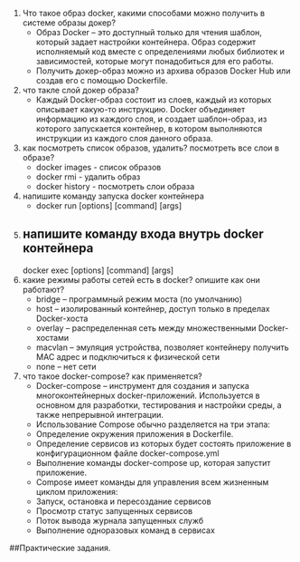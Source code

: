 1. Что такое образ docker, какими способами можно получить в системе образы докер?	
	- Образ Docker – это доступный только для чтения шаблон, который задает настройки контейнера. Образ содержит исполняемый код вместе с определениями любых библиотек и зависимостей, которые могут понадобиться для его работы. 
	- Получить докер-образ можно из архива образов Docker Hub или создав его с помощью Dockerfile.
2. что такле слой докер образа?
	- Каждый Docker-образ состоит из слоев, каждый из которых описывает какую-то инструкцию. Docker объединяет информацию из каждого слоя, и создает шаблон-образ, из которого запускается контейнер, в котором выполняются инструкции из каждого слоя данного образа.
3. как посмотреть список образов, удалить? посмотреть все слои в образе?
	- docker images - список образов
	- docker rmi <ImageName> - удалить образ
	- docker history <ImageName> - посмотреть слои образа
4. напишите команду запуска docker контейнера
	- docker run [options] <ImageName> [command] [args] 
5. напишите команду входа внутрь docker контейнера
	---
	docker exec [options] <ContainerName> [command] [args]
6. какие режимы работы сетей есть в docker? опишите как они работают?
	- bridge – программный режим моста (по умолчанию)
	- host – изолированный контейнер, доступ только в пределах Docker-хоста
	- overlay – распределенная сеть между множественными Docker-хостами 
	- macvlan – эмуляция устройства, позволяет контейнеру получить MAC адрес и подключиться к физической сети
	- none – нет сети
7. что такое docker-compose? как применяется?
	- Docker-compose – инструмент для создания и запуска многоконтейнерных docker-приложений. Используется в основном для разработки, тестирования и настройки среды, а также непрерывной интеграции.
	- Использование Compose обычно разделяется на три этапа:
	- Определение окружения приложения в Dockerfile.
	- Определение сервисов из которых будет состоять приложение в конфигурационном файле docker-compose.yml
	- Выполнение команды docker-compose up, которая запустит приложение.
	- Compose имеет команды для управления всем жизненным циклом приложения:
	- Запуск, остановка и пересоздание сервисов
	- Просмотр статус запущенных сервисов
	- Поток вывода журнала запущенных служб	
	- Выполнение одноразовых команд в сервисах
	

##Практические задания.



